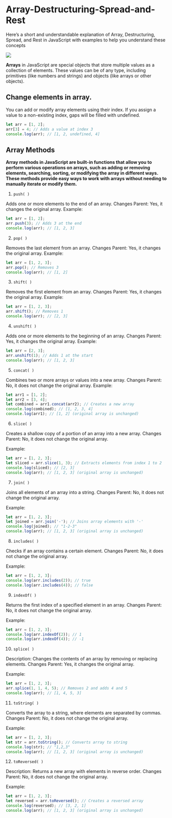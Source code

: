# Array-Destructuring-Spread-and-Rest
Here’s a short and understandable explanation of Array, Destructuring, Spread, and Rest in JavaScript with examples to help you understand these concepts


<img src="https://miro.medium.com/v2/resize:fit:800/1*VQrahe38Lj6vM807CYC3vA.png">

**Arrays** in JavaScript are special objects that store multiple values as a collection of elements. These values can be of any type, including primitives (like numbers and strings) and objects (like arrays or other objects).


## Change elements in array.
You can add or modify array elements using their index. If you assign a value to a non-existing index, gaps will be filled with undefined.
```js
let arr = [1, 2];  
arr[3] = 4; // Adds a value at index 3  
console.log(arr); // [1, 2, undefined, 4]
```

## Array Methods
**Array methods in JavaScript are built-in functions that allow you to perform various operations on arrays, such as adding or removing elements, searching, sorting, or modifying the array in different ways. These methods provide easy ways to work with arrays without needing to manually iterate or modify them.**




1. `push( )`

Adds one or more elements to the end of an array.
Changes Parent: Yes, it changes the original array.
Example:

```js
let arr = [1, 2];
arr.push(3); // Adds 3 at the end
console.log(arr); // [1, 2, 3]
```




2. `pop( )`

Removes the last element from an array.
Changes Parent: Yes, it changes the original array.
Example:

```js
let arr = [1, 2, 3];
arr.pop(); // Removes 3
console.log(arr); // [1, 2]
```




3. `shift( )`
   
Removes the first element from an array.
Changes Parent: Yes, it changes the original array.
Example:

```js
let arr = [1, 2, 3];
arr.shift(); // Removes 1
console.log(arr); // [2, 3]
```




4. `unshift( )`

Adds one or more elements to the beginning of an array.
Changes Parent: Yes, it changes the original array.
Example:

```js
let arr = [2, 3];
arr.unshift(1); // Adds 1 at the start
console.log(arr); // [1, 2, 3]
```




5. `concat( )`

Combines two or more arrays or values into a new array.
Changes Parent: No, it does not change the original array.
Example:

```js
let arr1 = [1, 2];
let arr2 = [3, 4];
let combined = arr1.concat(arr2); // Creates a new array
console.log(combined); // [1, 2, 3, 4]
console.log(arr1); // [1, 2] (original array is unchanged)
```




6. `slice( )`

Creates a shallow copy of a portion of an array into a new array.
Changes Parent: No, it does not change the original array.

Example:
```js
let arr = [1, 2, 3];
let sliced = arr.slice(1, 3); // Extracts elements from index 1 to 2
console.log(sliced); // [2, 3]
console.log(arr); // [1, 2, 3] (original array is unchanged)
```




7. `join( )`

Joins all elements of an array into a string.
Changes Parent: No, it does not change the original array.

Example:
```js
let arr = [1, 2, 3];
let joined = arr.join('-'); // Joins array elements with '-'
console.log(joined); // "1-2-3"
console.log(arr); // [1, 2, 3] (original array is unchanged)
```




8. `includes( )`

Checks if an array contains a certain element.
Changes Parent: No, it does not change the original array.

Example:
```js
let arr = [1, 2, 3];
console.log(arr.includes(2)); // true
console.log(arr.includes(4)); // false
```




9. `indexOf( )`

Returns the first index of a specified element in an array.
Changes Parent: No, it does not change the original array.

Example:
```js
let arr = [1, 2, 3];
console.log(arr.indexOf(2)); // 1
console.log(arr.indexOf(4)); // -1
```




10. `splice( )`
    
Description: Changes the contents of an array by removing or replacing elements.
Changes Parent: Yes, it changes the original array.

Example:
```js
let arr = [1, 2, 3];
arr.splice(1, 1, 4, 5); // Removes 2 and adds 4 and 5
console.log(arr); // [1, 4, 5, 3]
```




11. `toString( )`
    
Converts the array to a string, where elements are separated by commas.
Changes Parent: No, it does not change the original array.

Example:
```js
let arr = [1, 2, 3];
let str = arr.toString(); // Converts array to string
console.log(str); // "1,2,3"
console.log(arr); // [1, 2, 3] (original array is unchanged)
```




12. `toReversed( )`
    
Description: Returns a new array with elements in reverse order.
Changes Parent: No, it does not change the original array.

Example:
```js
let arr = [1, 2, 3];
let reversed = arr.toReversed(); // Creates a reversed array
console.log(reversed); // [3, 2, 1]
console.log(arr); // [1, 2, 3] (original array is unchanged)
```

